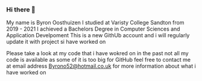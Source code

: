 ### Hi there 👋

My name is Byron Oosthuizen 
I studied at Varisty College Sandton from 2019 - 2021 
I achieved a Bachelors Degree in Computer Sciences and Application Develpoment 
This is a new GithUb account and i will regularly update it with project si have worked on 

Please take a look at my code that i have wokred on in the past not all my code is available as some of it is too big for GitHub 
feel free to contact me at email address Byrono52@hotmail.co.uk for more information about what i have worked on 
